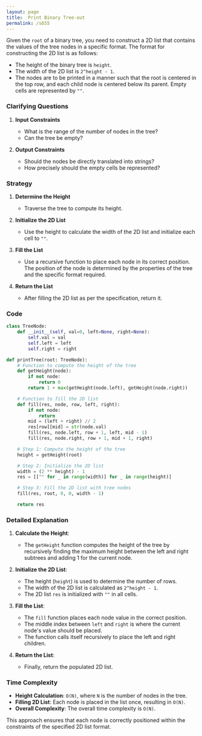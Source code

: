 ```yaml
---
layout: page
title:  Print Binary Tree-out
permalink: /s655
---
```


Given the `root` of a binary tree, you need to construct a 2D list that contains the values of the tree nodes in a specific format. The format for constructing the 2D list is as follows:
- The height of the binary tree is `height`.
- The width of the 2D list is `2^height - 1`.
- The nodes are to be printed in a manner such that the root is centered in the top row, and each child node is centered below its parent. Empty cells are represented by `""`.

### Clarifying Questions

1. **Input Constraints**
   - What is the range of the number of nodes in the tree?
   - Can the tree be empty?
   
2. **Output Constraints**
   - Should the nodes be directly translated into strings?
   - How precisely should the empty cells be represented?

### Strategy

1. **Determine the Height** 
   - Traverse the tree to compute its height.

2. **Initialize the 2D List**
   - Use the height to calculate the width of the 2D list and initialize each cell to `""`.

3. **Fill the List**
   - Use a recursive function to place each node in its correct position. The position of the node is determined by the properties of the tree and the specific format required.

4. **Return the List**
   - After filling the 2D list as per the specification, return it.

### Code

```python
class TreeNode:
    def __init__(self, val=0, left=None, right=None):
        self.val = val
        self.left = left
        self.right = right

def printTree(root: TreeNode):
    # Function to compute the height of the tree
    def getHeight(node):
        if not node:
            return 0
        return 1 + max(getHeight(node.left), getHeight(node.right))

    # Function to fill the 2D list
    def fill(res, node, row, left, right):
        if not node:
            return
        mid = (left + right) // 2
        res[row][mid] = str(node.val)
        fill(res, node.left, row + 1, left, mid - 1)
        fill(res, node.right, row + 1, mid + 1, right)

    # Step 1: Compute the height of the tree
    height = getHeight(root)

    # Step 2: Initialize the 2D list
    width = (2 ** height) - 1
    res = [["" for _ in range(width)] for _ in range(height)]

    # Step 3: Fill the 2D list with tree nodes
    fill(res, root, 0, 0, width - 1)

    return res
```

### Detailed Explanation

1. **Calculate the Height**:
   - The `getHeight` function computes the height of the tree by recursively finding the maximum height between the left and right subtrees and adding 1 for the current node.

2. **Initialize the 2D List**:
   - The height (`height`) is used to determine the number of rows.
   - The width of the 2D list is calculated as `2^height - 1`.
   - The 2D list `res` is initialized with `""` in all cells.

3. **Fill the List**:
   - The `fill` function places each node value in the correct position.
   - The middle index between `left` and `right` is where the current node's value should be placed.
   - The function calls itself recursively to place the left and right children.

4. **Return the List**:
   - Finally, return the populated 2D list.

### Time Complexity

- **Height Calculation**: `O(N)`, where `N` is the number of nodes in the tree.
- **Filling 2D List**: Each node is placed in the list once, resulting in `O(N)`.
- **Overall Complexity**: The overall time complexity is `O(N)`.

This approach ensures that each node is correctly positioned within the constraints of the specified 2D list format.